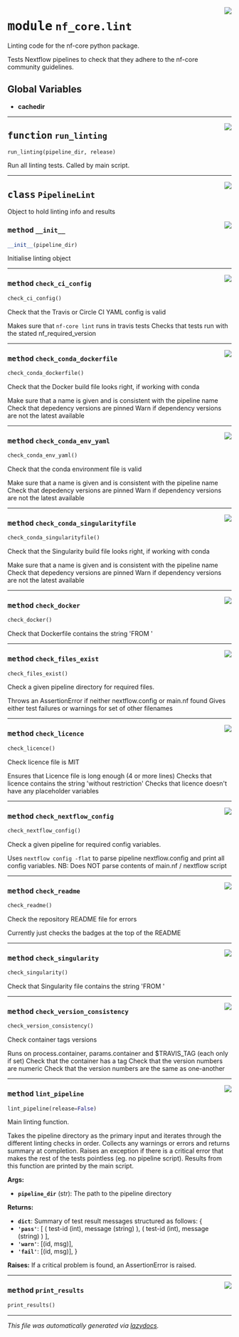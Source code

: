 <!-- markdownlint-disable -->

<a href="../../../../../../tools/nf_core/lint.py#L0"><img align="right" style="float:right;" src="https://img.shields.io/badge/-source-cccccc?style=flat-square"></a>

# <kbd>module</kbd> `nf_core.lint`

Linting code for the nf-core python package.

Tests Nextflow pipelines to check that they adhere to the nf-core community guidelines.

## **Global Variables**

- **cachedir**

---

<a href="../../../../../../tools/nf_core/lint.py#L37"><img align="right" style="float:right;" src="https://img.shields.io/badge/-source-cccccc?style=flat-square"></a>

## <kbd>function</kbd> `run_linting`

```python
run_linting(pipeline_dir, release)
```

Run all linting tests. Called by main script.

---

<a href="../../../../../../tools/nf_core/lint.py#L65"><img align="right" style="float:right;" src="https://img.shields.io/badge/-source-cccccc?style=flat-square"></a>

## <kbd>class</kbd> `PipelineLint`

Object to hold linting info and results

<a href="../../../../../../tools/nf_core/lint.py#L68"><img align="right" style="float:right;" src="https://img.shields.io/badge/-source-cccccc?style=flat-square"></a>

### <kbd>method</kbd> `__init__`

```python
__init__(pipeline_dir)
```

Initialise linting object

---

<a href="../../../../../../tools/nf_core/lint.py#L336"><img align="right" style="float:right;" src="https://img.shields.io/badge/-source-cccccc?style=flat-square"></a>

### <kbd>method</kbd> `check_ci_config`

```python
check_ci_config()
```

Check that the Travis or Circle CI YAML config is valid

Makes sure that `nf-core lint` runs in travis tests Checks that tests run with the stated nf_required_version

---

<a href="../../../../../../tools/nf_core/lint.py#L545"><img align="right" style="float:right;" src="https://img.shields.io/badge/-source-cccccc?style=flat-square"></a>

### <kbd>method</kbd> `check_conda_dockerfile`

```python
check_conda_dockerfile()
```

Check that the Docker build file looks right, if working with conda

Make sure that a name is given and is consistent with the pipeline name Check that depedency versions are pinned Warn if dependency versions are not the latest available

---

<a href="../../../../../../tools/nf_core/lint.py#L464"><img align="right" style="float:right;" src="https://img.shields.io/badge/-source-cccccc?style=flat-square"></a>

### <kbd>method</kbd> `check_conda_env_yaml`

```python
check_conda_env_yaml()
```

Check that the conda environment file is valid

Make sure that a name is given and is consistent with the pipeline name Check that depedency versions are pinned Warn if dependency versions are not the latest available

---

<a href="../../../../../../tools/nf_core/lint.py#L569"><img align="right" style="float:right;" src="https://img.shields.io/badge/-source-cccccc?style=flat-square"></a>

### <kbd>method</kbd> `check_conda_singularityfile`

```python
check_conda_singularityfile()
```

Check that the Singularity build file looks right, if working with conda

Make sure that a name is given and is consistent with the pipeline name Check that depedency versions are pinned Warn if dependency versions are not the latest available

---

<a href="../../../../../../tools/nf_core/lint.py#L192"><img align="right" style="float:right;" src="https://img.shields.io/badge/-source-cccccc?style=flat-square"></a>

### <kbd>method</kbd> `check_docker`

```python
check_docker()
```

Check that Dockerfile contains the string 'FROM '

---

<a href="../../../../../../tools/nf_core/lint.py#L132"><img align="right" style="float:right;" src="https://img.shields.io/badge/-source-cccccc?style=flat-square"></a>

### <kbd>method</kbd> `check_files_exist`

```python
check_files_exist()
```

Check a given pipeline directory for required files.

Throws an AssertionError if neither nextflow.config or main.nf found Gives either test failures or warnings for set of other filenames

---

<a href="../../../../../../tools/nf_core/lint.py#L221"><img align="right" style="float:right;" src="https://img.shields.io/badge/-source-cccccc?style=flat-square"></a>

### <kbd>method</kbd> `check_licence`

```python
check_licence()
```

Check licence file is MIT

Ensures that Licence file is long enough (4 or more lines) Checks that licence contains the string 'without restriction' Checks that licence doesn't have any placeholder variables

---

<a href="../../../../../../tools/nf_core/lint.py#L265"><img align="right" style="float:right;" src="https://img.shields.io/badge/-source-cccccc?style=flat-square"></a>

### <kbd>method</kbd> `check_nextflow_config`

```python
check_nextflow_config()
```

Check a given pipeline for required config variables.

Uses `nextflow config -flat` to parse pipeline nextflow.config and print all config variables. NB: Does NOT parse contents of main.nf / nextflow script

---

<a href="../../../../../../tools/nf_core/lint.py#L384"><img align="right" style="float:right;" src="https://img.shields.io/badge/-source-cccccc?style=flat-square"></a>

### <kbd>method</kbd> `check_readme`

```python
check_readme()
```

Check the repository README file for errors

Currently just checks the badges at the top of the README

---

<a href="../../../../../../tools/nf_core/lint.py#L206"><img align="right" style="float:right;" src="https://img.shields.io/badge/-source-cccccc?style=flat-square"></a>

### <kbd>method</kbd> `check_singularity`

```python
check_singularity()
```

Check that Singularity file contains the string 'FROM '

---

<a href="../../../../../../tools/nf_core/lint.py#L417"><img align="right" style="float:right;" src="https://img.shields.io/badge/-source-cccccc?style=flat-square"></a>

### <kbd>method</kbd> `check_version_consistency`

```python
check_version_consistency()
```

Check container tags versions

Runs on process.container, params.container and $TRAVIS_TAG (each only if set) Check that the container has a tag Check that the version numbers are numeric Check that the version numbers are the same as one-another

---

<a href="../../../../../../tools/nf_core/lint.py#L82"><img align="right" style="float:right;" src="https://img.shields.io/badge/-source-cccccc?style=flat-square"></a>

### <kbd>method</kbd> `lint_pipeline`

```python
lint_pipeline(release=False)
```

Main linting function.

Takes the pipeline directory as the primary input and iterates through the different linting checks in order. Collects any warnings or errors and returns summary at completion. Raises an exception if there is a critical error that makes the rest of the tests pointless (eg. no pipeline script). Results from this function are printed by the main script.

**Args:**

- <b>`pipeline_dir`</b> (str): The path to the pipeline directory

**Returns:**

- <b>`dict`</b>: Summary of test result messages structured as follows: {
- <b>`'pass'`</b>: [ ( test-id (int), message (string) ), ( test-id (int), message (string) ) ],
- <b>`'warn'`</b>: [(id, msg)],
- <b>`'fail'`</b>: [(id, msg)], }

**Raises:**
If a critical problem is found, an AssertionError is raised.

---

<a href="../../../../../../tools/nf_core/lint.py#L597"><img align="right" style="float:right;" src="https://img.shields.io/badge/-source-cccccc?style=flat-square"></a>

### <kbd>method</kbd> `print_results`

```python
print_results()
```

---

_This file was automatically generated via [lazydocs](https://github.com/ml-tooling/lazydocs)._
